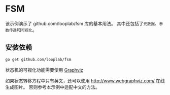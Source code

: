 # FSM

该示例演示了 github.com/looplab/fsm 库的基本用法。
其中还包括了`元数据`、`参数传递`和`可视化`。

## 安装依赖

```bash
go get github.com/looplab/fsm
```

状态机的可视化功能需要使用 [Graphviz](https://graphviz.org/)

如果状态转移方程中只有英文，还可以使用 http://www.webgraphviz.com/ 在线生成图片。
否则参考本示例中适配中文的方法。
